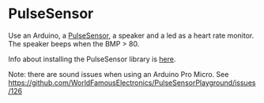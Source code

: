 # PulseSensor

Use an Arduino, a [PulseSensor](https://pulsesensor.com/), a speaker and a led as a heart rate monitor. The speaker beeps when the BMP > 80.

Info about installing the PulseSensor library is [here](https://pulsesensor.com/pages/installing-our-playground-for-pulsesensor-arduino).

Note: there are sound issues when using an Arduino Pro Micro. See https://github.com/WorldFamousElectronics/PulseSensorPlayground/issues/126
